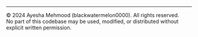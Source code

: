 ---

© 2024 Ayesha Mehmood (blackwatermelon0000). All rights reserved.  
No part of this codebase may be used, modified, or distributed without explicit written permission.
